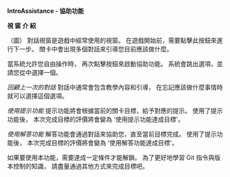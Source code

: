 **IntroAssistance - 協助功能**

**視 窗 介 紹**

（圖）
對話視窗是遊戲中經常使用的視窗。
在遊戲開始前，需要點擊此按鈕來進行下一步。
關卡中會出現多個對話來引導您目前應該做什麼。

當系統允許您自由操作時，
再次點擊按鈕來啟動協助功能。
系統會跳出選項，並請您從中選擇一個。

*回顧上一次的對話*
對話中通常會包含教學內容和引導，
在忘記應該做什麼事情時就可以選擇這個選項。

*使用提示功能*
提示功能將會根據當前的關卡目標，給予對應的提示。
使用了提示功能後，
本次完成目標的評價將會變為 '使用提示功能達成目標'。

*使用解答功能*
解答功能會通過對話來協助您，直至當前目標完成。
使用了提示功能後，
本次完成目標的評價將會變為 '使用解答功能達成目標'。

如果要使用本功能，需要達成一定條件才能解鎖。
為了更好地學習 Git 指令與版本控制的知識，
請盡量通過其他方式來完成目標吧。
